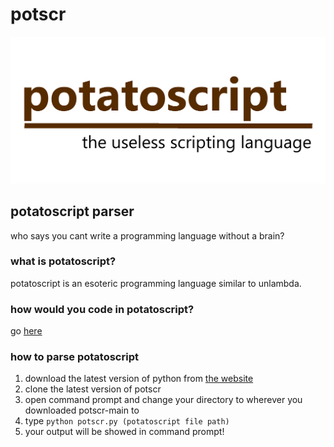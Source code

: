 # potscr
![potatoscript logo](/website/img/potscr.png "potatoscript logo")
## potatoscript parser

who says you cant write a programming language without a brain?

### what is potatoscript?

potatoscript is an esoteric programming language similar to unlambda.

### how would you code in potatoscript?

go [here](https://nanobot567.github.io/potscr)

### how to parse potatoscript

1. download the latest version of python from [the website](https://python.org/downloads/)
2. clone the latest version of potscr
3. open command prompt and change your directory to wherever you downloaded potscr-main to
4. type ```python potscr.py (potatoscript file path)```
5. your output will be showed in command prompt!
